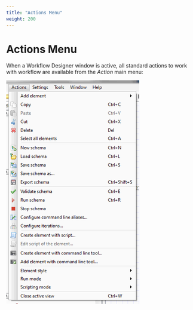 ```yaml
---
title: "Actions Menu"
weight: 200
---
```



# Actions Menu

When a Workflow Designer window is active, all standard actions to work with workflow are available from the _Action_ main menu:

![](/images/1474807/2359305.png)
